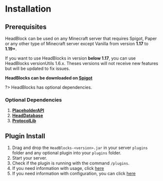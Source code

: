# Installation

## Prerequisites

HeadBlock can be used on any Minecraft server that requires Spigot, Paper or any other type of Minecraft server except
Vanilla from version **1.17** to **1.19+**.  

If you want to use HeadBlocks in version **below 1.17**, you can use HeadBlocks versionUtils 1.6.x. Theses versions will not receive new features but will be updated to fix issues.

**HeadBlocks can be downloaded on [Spigot](https://www.spigotmc.org/resources/headblocks.97630/)**

?> HeadBlocks has optional dependencies.

### Optional Dependencies

1. [**PlaceholderAPI**](https://www.spigotmc.org/resources/placeholderapi.6245/)
2. [**HeadDatabase**](https://www.spigotmc.org/resources/head-database.14280)
3. [**ProtocolLib**](https://www.spigotmc.org/resources/protocollib.1997/)

## Plugin Install

1. Drag and drop the `HeadBlocks-<version>.jar` in your server `plugins` folder and any optional plugin into
   your `plugins` folder.
2. Start your server.
3. Check if the plugin is running with the command `/plugins`.
4. If you need information with usage, click [here](usage)
5. If you need information with configuration, you can click [here](../config/config.md)
